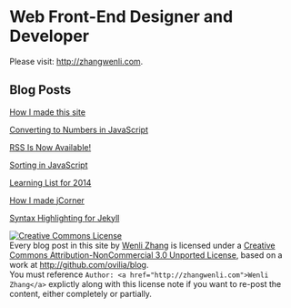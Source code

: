 # Web Front-End Designer and Developer

Please visit: http://zhangwenli.com.

## Blog Posts

[How I made this site][2]

[Converting to Numbers in JavaScript][3]

[RSS Is Now Available!][4]

[Sorting in JavaScript][5]

[Learning List for 2014][6]

[How I made jCorner][7]

[Syntax Highlighting for Jekyll][8]

<a rel="license" href="http://creativecommons.org/licenses/by-nc/3.0/">
    <img alt="Creative Commons License" style="border-width:0" src="http://i.creativecommons.org/l/by-nc/3.0/88x31.png" />
</a>
<div><span xmlns:dct="http://purl.org/dc/terms/" href="http://purl.org/dc/dcmitype/Text" property="dct:title" rel="dct:type">Every blog post in this site</span> by <a xmlns:cc="http://creativecommons.org/ns#" href="http://zhangwenli.com" property="cc:attributionName" rel="cc:attributionURL">Wenli Zhang</a> is licensed under a <a rel="license" href="http://creativecommons.org/licenses/by-nc/3.0/">Creative Commons Attribution-NonCommercial 3.0 Unported License</a>, based on a work at <a xmlns:dct="http://purl.org/dc/terms/" href="http://github.com/ovilia/blog" rel="dct:source">http://github.com/ovilia/blog</a>. </div>
<div>You must reference <code>Author: &lt;a href=&quot;http://zhangwenli.com&quot;&gt;Wenli Zhang&lt;/a&gt;</code> explictly along with this license note if you want to re-post the content, either completely or partially.</div>

  [2]: http://zhangwenli.com/blog/2013/10/19/how-i-made-this-site/
  [3]: http://zhangwenli.com/blog/2013/10/23/converting-to-numbers-in-javascript/
  [4]: http://zhangwenli.com/blog/2013/10/24/rss-is-now-available/
  [5]: http://zhangwenli.com/blog/2013/11/02/sorting-in-javascript/
  [6]: http://zhangwenli.com/blog/2013/12/03/learning-list-for-2014/
  [7]: http://zhangwenli.com/blog/2014/02/09/how-i-made-jcorner/
  [8]: http://zhangwenli.com/blog/2014/02/10/syntax-highlighting-for-jekyll/
